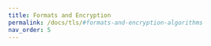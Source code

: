 ```yaml
---
title: Formats and Encryption
permalink: /docs/tls/#formats-and-encryption-algorithms
nav_order: 5
---
```

